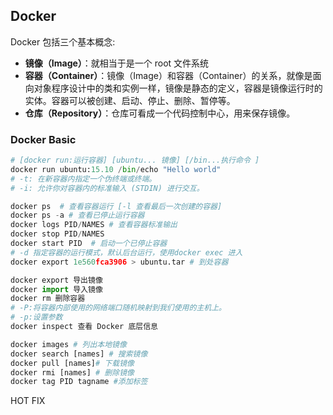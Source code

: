 ## Docker

Docker 包括三个基本概念:

- **镜像（Image）**：就相当于是一个 root 文件系统
- **容器（Container）**：镜像（Image）和容器（Container）的关系，就像是面向对象程序设计中的类和实例一样，镜像是静态的定义，容器是镜像运行时的实体。容器可以被创建、启动、停止、删除、暂停等。
- **仓库（Repository）**：仓库可看成一个代码控制中心，用来保存镜像。



### Docker Basic

```python
# [docker run:运行容器] [ubuntu... 镜像] [/bin...执行命令 ]
docker run ubuntu:15.10 /bin/echo "Hello world"
# -t: 在新容器内指定一个伪终端或终端。
# -i: 允许你对容器内的标准输入 (STDIN) 进行交互。

docker ps  # 查看容器运行 [-l 查看最后一次创建的容器] 
docker ps -a # 查看已停止运行容器
docker logs PID/NAMES # 查看容器标准输出
docker stop PID/NAMES
docker start PID  # 启动一个已停止容器
# -d 指定容器的运行模式，默认后台运行，使用docker exec 进入
docker export 1e560fca3906 > ubuntu.tar # 到处容器

docker export 导出镜像
docker import 导入镜像
docker rm 删除容器
# -P:将容器内部使用的网络端口随机映射到我们使用的主机上。
# -p:设置参数
docker inspect 查看 Docker 底层信息

docker images # 列出本地镜像
docker search [names] # 搜索镜像
docker pull [names]# 下载镜像
docker rmi [names] # 删除镜像
docker tag PID tagname #添加标签
```





HOT FIX